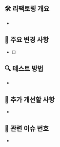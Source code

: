 ## 🛠 리팩토링 개요

<!-- 어떤 부분을 리팩토링했는지 설명해주세요. -->

-

## 🧐 주요 변경 사항

- [ ]

## 🔍 테스트 방법

-

## 🚀 추가 개선할 사항

-

## 👀 관련 이슈 번호

-

